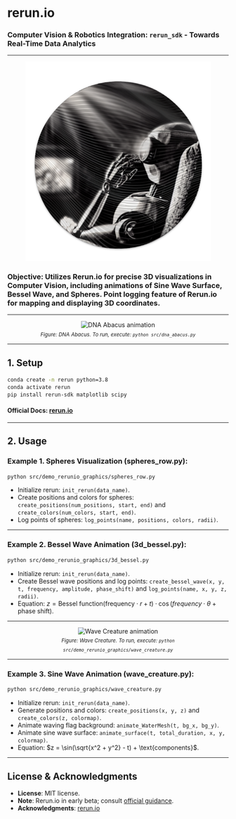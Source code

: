 # rerun.io

### Computer Vision & Robotics Integration: `rerun_sdk` - Towards Real-Time Data Analytics

---

<p align="center">
<img src="media/rerun_vision_robot.png" alt="Alt text" width="423">
</p>

### **Objective**: Utilizes Rerun.io for precise 3D visualizations in Computer Vision, including animations of Sine Wave Surface, Bessel Wave, and Spheres. Point logging feature of Rerun.io for mapping and displaying 3D coordinates.

---

<p align="center">
<img src="media/dna_abacus/dna_abacus.gif" alt="DNA Abacus animation">
<br>
<sub><i>Figure: DNA Abacus. To run, execute: <code>python src/dna_abacus.py</code></i></sub>
</p>

---

## 1. Setup

```bash
conda create -n rerun python=3.8
conda activate rerun
pip install rerun-sdk matplotlib scipy
```

#### Official Docs: [rerun.io](https://www.rerun.io/docs/getting-started)

---

## 2. Usage

### Example 1. Spheres Visualization (spheres_row.py):

```bash
python src/demo_rerunio_graphics/spheres_row.py
```

* Initialize rerun: `init_rerun(data_name)`.
* Create positions and colors for spheres: `create_positions(num_positions, start, end)` and `create_colors(num_colors, start, end)`.
* Log points of spheres: `log_points(name, positions, colors, radii)`.

---

### Example 2. Bessel Wave Animation (3d_bessel.py):

```bash
python src/demo_rerunio_graphics/3d_bessel.py
```

* Initialize rerun: `init_rerun(data_name)`.
* Create Bessel wave positions and log points: `create_bessel_wave(x, y, t, frequency, amplitude, phase_shift)` and `log_points(name, x, y, z, radii)`.
* Equation: $z = \text{Bessel function}(\text{frequency} \cdot r + t) \cdot \cos(frequency \cdot \theta + \text{phase shift})$.

---

<p align="center">
<img src="media/wave_creature/fast.gif" alt="Wave Creature animation">
<br>
<sub><i>Figure: Wave Creature. To run, execute: <code>python src/demo_rerunio_graphics/wave_creature.py</code></i></sub>
</p>

---

### Example 3. Sine Wave Animation (wave_creature.py):

```bash
python src/demo_rerunio_graphics/wave_creature.py
```

* Initialize rerun: `init_rerun(data_name)`.
* Generate positions and colors: `create_positions(x, y, z)` and `create_colors(z, colormap)`.
* Animate waving flag background: `animate_WaterMesh(t, bg_x, bg_y)`.
* Animate sine wave surface: `animate_surface(t, total_duration, x, y, colormap)`.
* Equation: $z = \sin(\sqrt{x^2 + y^2} - t) + \text{components}$.

---

## License & Acknowledgments

* **License**: MIT license.
* **Note**: Rerun.io in early beta; consult [official guidance](https://www.rerun.io/docs/getting-started).
* **Acknowledgments**: [rerun.io](https://www.rerun.io)
